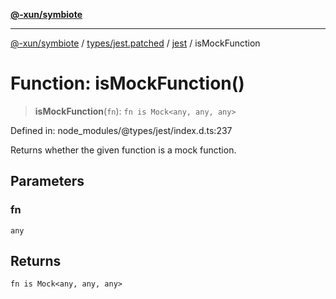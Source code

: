 [**@-xun/symbiote**](../../../../../README.md)

***

[@-xun/symbiote](../../../../../README.md) / [types/jest.patched](../../../README.md) / [jest](../README.md) / isMockFunction

# Function: isMockFunction()

> **isMockFunction**(`fn`): `fn is Mock<any, any, any>`

Defined in: node\_modules/@types/jest/index.d.ts:237

Returns whether the given function is a mock function.

## Parameters

### fn

`any`

## Returns

`fn is Mock<any, any, any>`
